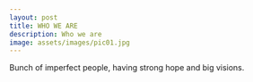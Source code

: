 ```yaml
---
layout: post
title: WHO WE ARE
description: Who we are
image: assets/images/pic01.jpg
---
```


Bunch of imperfect people, having strong hope and big visions.
